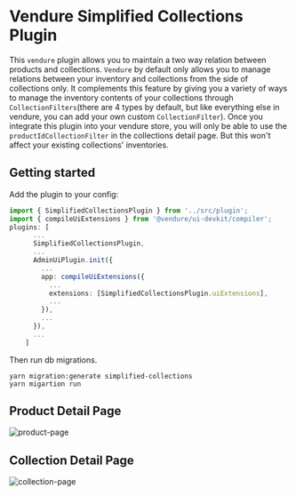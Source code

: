 # Vendure Simplified  Collections Plugin

This `vendure` plugin allows you to maintain a two way relation between products and collections. `Vendure` by default only allows you to manage relations between your inventory and collections from the side of collections only. It complements this feature by giving you a variety of ways to manage the inventory contents of your collections through `CollectionFilters`(there are 4 types by default, but like everything else in vendure, you can add your own custom `CollectionFilter`). Once you integrate this plugin into your vendure store, you will only be able to use the `productIdCollectionFilter` in the collections detail page. But this won't affect your existing collections' inventories.

## Getting started

Add the plugin to your config:
```ts
import { SimplifiedCollectionsPlugin } from '../src/plugin';
import { compileUiExtensions } from '@vendure/ui-devkit/compiler';
plugins: [
      ...
      SimplifiedCollectionsPlugin,
      ...
      AdminUiPlugin.init({
        ...
        app: compileUiExtensions({
          ...
          extensions: [SimplifiedCollectionsPlugin.uiExtensions],
          ...
        }),
        ...
      }),
      ...
    ]
```
Then run db migrations.
```console
yarn migration:generate simplified-collections
yarn migartion run
```
## Product Detail Page

![product-page](https://github.com/dalyathan/vendure-simplified-collections-plugin/assets/39517388/d7e5ac1a-a70e-4375-8371-92c00dea48b4)
## Collection Detail Page

![collection-page](https://github.com/dalyathan/vendure-simplified-collections-plugin/assets/39517388/17cb2ab9-fb8c-4786-b1a3-50b292abc65d)
